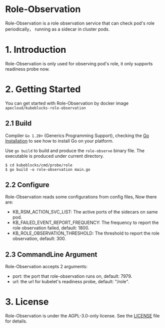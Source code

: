 <h1>Role-Observation</h1>

Role-Observation is a role observation service that can check pod's role periodically， running as a sidecar in cluster pods.

# 1. Introduction

Role-Observation is only used for observing pod's role, it only supports readiness probe now.

# 2. Getting Started

You can get started with Role-Observation by docker image `apecloud/kubeblocks-role-observation`

## 2.1 Build

Compiler `Go 1.20+` (Generics Programming Support), checking the [Go Installation](https://go.dev/doc/install) to see how to install Go on your platform.

Use `go build` to build and produce the `role-observe` binary file. The executable is produced under current directory.

```shell
$ cd kubeblocks/cmd/probe/role
$ go build -o role-observation main.go
```

## 2.2 Configure

Role-Observation reads some configurations from config files, Now there are:
- KB_RSM_ACTION_SVC_LIST: The active ports of the sidecars on same pod. 
- KB_FAILED_EVENT_REPORT_FREQUENCY: The frequency to report the role observation failed, default: 1800.
- KB_ROLE_OBSERVATION_THRESHOLD: The threshold to report the role observation, default: 300.

## 2.3 CommandLine Argument

Role-Observation accepts 2 arguments:
- port: the port that role-observation runs on, default: 7979.
- url: the url for kubelet's readiness probe, default: "/role".

# 3. License

Role-Observation is under the AGPL-3.0-only license. See the [LICENSE](../../../LICENSE) file for details.